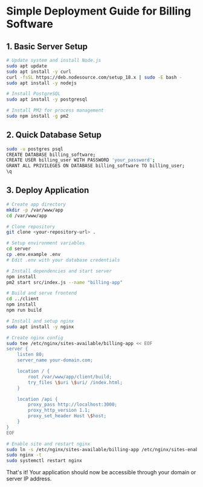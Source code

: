 # Simple Deployment Guide for Billing Software

## 1. Basic Server Setup
```bash
# Update system and install Node.js
sudo apt update
sudo apt install -y curl
curl -fsSL https://deb.nodesource.com/setup_18.x | sudo -E bash -
sudo apt install -y nodejs

# Install PostgreSQL
sudo apt install -y postgresql

# Install PM2 for process management
sudo npm install -g pm2
```

## 2. Quick Database Setup
```bash
sudo -u postgres psql
CREATE DATABASE billing_software;
CREATE USER billing_user WITH PASSWORD 'your_password';
GRANT ALL PRIVILEGES ON DATABASE billing_software TO billing_user;
\q
```

## 3. Deploy Application
```bash
# Create app directory
mkdir -p /var/www/app
cd /var/www/app

# Clone repository
git clone <your-repository-url> .

# Setup environment variables
cd server
cp .env.example .env
# Edit .env with your database credentials

# Install dependencies and start server
npm install
pm2 start src/index.js --name "billing-app"

# Build and serve frontend
cd ../client
npm install
npm run build

# Install and setup nginx
sudo apt install -y nginx

# Create nginx config
sudo tee /etc/nginx/sites-available/billing-app << EOF
server {
    listen 80;
    server_name your-domain.com;

    location / {
        root /var/www/app/client/build;
        try_files \$uri \$uri/ /index.html;
    }

    location /api {
        proxy_pass http://localhost:3000;
        proxy_http_version 1.1;
        proxy_set_header Host \$host;
    }
}
EOF

# Enable site and restart nginx
sudo ln -s /etc/nginx/sites-available/billing-app /etc/nginx/sites-enabled/
sudo nginx -t
sudo systemctl restart nginx
```

That's it! Your application should now be accessible through your domain or server IP address.